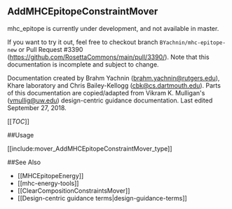 ## AddMHCEpitopeConstraintMover

mhc_epitope is currently under development, and not available in master.
<!--- BEGIN_INTERNAL -->
If you want to try it out, feel free to checkout branch ```BYachnin/mhc-epitope-new``` or Pull Request #3390 (https://github.com/RosettaCommons/main/pull/3390/).  Note that this documentation is incomplete and subject to change.

Documentation created by Brahm Yachnin (brahm.yachnin@rutgers.edu), Khare laboratory and Chris Bailey-Kellogg (cbk@cs.dartmouth.edu).  Parts of this documentation are copied/adapted from Vikram K. Mulligan's (vmullig@uw.edu) design-centric guidance documentation.
Last edited September 27, 2018.

[[_TOC_]]

##Usage

[[include:mover_AddMHCEpitopeConstraintMover_type]]

##See Also

* [[MHCEpitopeEnergy]]
* [[mhc-energy-tools]]
* [[ClearCompositionConstraintsMover]]
* [[Design-centric guidance terms|design-guidance-terms]]
<!--- END_INTERNAL -->
